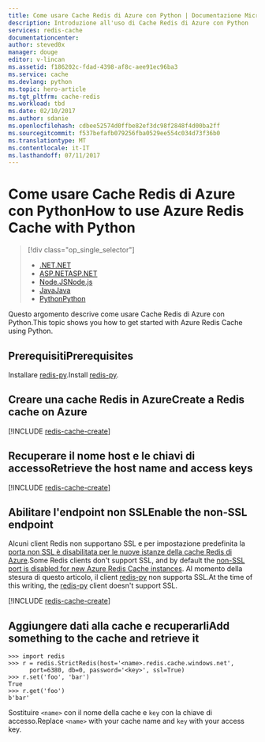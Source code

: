 ```yaml
---
title: Come usare Cache Redis di Azure con Python | Documentazione Microsoft
description: Introduzione all'uso di Cache Redis di Azure con Python
services: redis-cache
documentationcenter: 
author: steved0x
manager: douge
editor: v-lincan
ms.assetid: f186202c-fdad-4398-af8c-aee91ec96ba3
ms.service: cache
ms.devlang: python
ms.topic: hero-article
ms.tgt_pltfrm: cache-redis
ms.workload: tbd
ms.date: 02/10/2017
ms.author: sdanie
ms.openlocfilehash: cdbee52574d0ffbe82ef3dc98f2848f4d00ba2ff
ms.sourcegitcommit: f537befafb079256fba0529ee554c034d73f36b0
ms.translationtype: MT
ms.contentlocale: it-IT
ms.lasthandoff: 07/11/2017
---
```

# <a name="how-to-use-azure-redis-cache-with-python"></a><span data-ttu-id="05776-103">Come usare Cache Redis di Azure con Python</span><span class="sxs-lookup"><span data-stu-id="05776-103">How to use Azure Redis Cache with Python</span></span>
> [!div class="op_single_selector"]
> * [<span data-ttu-id="05776-104">.NET</span><span class="sxs-lookup"><span data-stu-id="05776-104">.NET</span></span>](cache-dotnet-how-to-use-azure-redis-cache.md)
> * [<span data-ttu-id="05776-105">ASP.NET</span><span class="sxs-lookup"><span data-stu-id="05776-105">ASP.NET</span></span>](cache-web-app-howto.md)
> * [<span data-ttu-id="05776-106">Node.JS</span><span class="sxs-lookup"><span data-stu-id="05776-106">Node.js</span></span>](cache-nodejs-get-started.md)
> * [<span data-ttu-id="05776-107">Java</span><span class="sxs-lookup"><span data-stu-id="05776-107">Java</span></span>](cache-java-get-started.md)
> * [<span data-ttu-id="05776-108">Python</span><span class="sxs-lookup"><span data-stu-id="05776-108">Python</span></span>](cache-python-get-started.md)
> 
> 

<span data-ttu-id="05776-109">Questo argomento descrive come usare Cache Redis di Azure con Python.</span><span class="sxs-lookup"><span data-stu-id="05776-109">This topic shows you how to get started with Azure Redis Cache using Python.</span></span>

## <a name="prerequisites"></a><span data-ttu-id="05776-110">Prerequisiti</span><span class="sxs-lookup"><span data-stu-id="05776-110">Prerequisites</span></span>
<span data-ttu-id="05776-111">Installare [redis-py](https://github.com/andymccurdy/redis-py).</span><span class="sxs-lookup"><span data-stu-id="05776-111">Install [redis-py](https://github.com/andymccurdy/redis-py).</span></span>

## <a name="create-a-redis-cache-on-azure"></a><span data-ttu-id="05776-112">Creare una cache Redis in Azure</span><span class="sxs-lookup"><span data-stu-id="05776-112">Create a Redis cache on Azure</span></span>
[!INCLUDE [redis-cache-create](../../includes/redis-cache-create.md)]

## <a name="retrieve-the-host-name-and-access-keys"></a><span data-ttu-id="05776-113">Recuperare il nome host e le chiavi di accesso</span><span class="sxs-lookup"><span data-stu-id="05776-113">Retrieve the host name and access keys</span></span>
[!INCLUDE [redis-cache-create](../../includes/redis-cache-access-keys.md)]

## <a name="enable-the-non-ssl-endpoint"></a><span data-ttu-id="05776-114">Abilitare l'endpoint non SSL</span><span class="sxs-lookup"><span data-stu-id="05776-114">Enable the non-SSL endpoint</span></span>
<span data-ttu-id="05776-115">Alcuni client Redis non supportano SSL e per impostazione predefinita la [porta non SSL è disabilitata per le nuove istanze della cache Redis di Azure](cache-configure.md#access-ports).</span><span class="sxs-lookup"><span data-stu-id="05776-115">Some Redis clients don't support SSL, and by default the [non-SSL port is disabled for new Azure Redis Cache instances](cache-configure.md#access-ports).</span></span> <span data-ttu-id="05776-116">Al momento della stesura di questo articolo, il client [redis-py](https://github.com/andymccurdy/redis-py) non supporta SSL.</span><span class="sxs-lookup"><span data-stu-id="05776-116">At the time of this writing, the [redis-py](https://github.com/andymccurdy/redis-py) client doesn't support SSL.</span></span> 

[!INCLUDE [redis-cache-create](../../includes/redis-cache-non-ssl-port.md)]

## <a name="add-something-to-the-cache-and-retrieve-it"></a><span data-ttu-id="05776-117">Aggiungere dati alla cache e recuperarli</span><span class="sxs-lookup"><span data-stu-id="05776-117">Add something to the cache and retrieve it</span></span>
    >>> import redis
    >>> r = redis.StrictRedis(host='<name>.redis.cache.windows.net',
          port=6380, db=0, password='<key>', ssl=True)
    >>> r.set('foo', 'bar')
    True
    >>> r.get('foo')
    b'bar'


<span data-ttu-id="05776-118">Sostituire `<name>` con il nome della cache e `key` con la chiave di accesso.</span><span class="sxs-lookup"><span data-stu-id="05776-118">Replace `<name>` with your cache name and `key` with your access key.</span></span>

<!--Image references-->
[1]: ./media/cache-python-get-started/redis-cache-new-cache-menu.png
[2]: ./media/cache-python-get-started/redis-cache-cache-create.png
